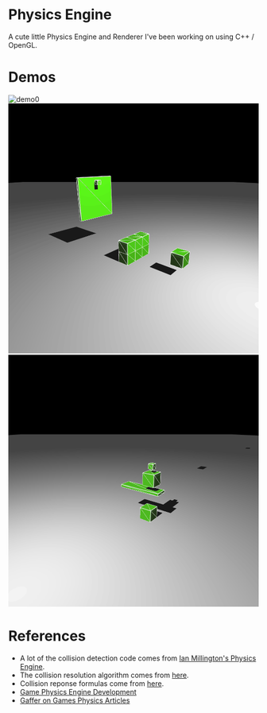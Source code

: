 # Physics Engine
A cute little Physics Engine and Renderer I've been working on using C++ / OpenGL.

# Demos
![demo0](demo3.gif)
![demo1](demo1.gif)
![demo2](demo2.gif)

# References
* A lot of the collision detection code comes from [Ian Millington's Physics Engine](https://github.com/idmillington/cyclone-physics).
* The collision resolution algorithm comes from [here](http://graphics.stanford.edu/papers/rigid_bodies-sig03/rigid_bodies.pdf).
* Collision reponse formulas come from [here](https://en.wikipedia.org/wiki/Collision_response).
* [Game Physics Engine Development](https://www.amazon.com/Game-Physics-Engine-Development-Commercial-Grade/dp/0123819768/ref=sr_1_1?ie=UTF8&qid=1487209617&sr=8-1&keywords=Game+Physics+Engine+Development)
* [Gaffer on Games Physics Articles](http://gafferongames.com/game-physics/)
